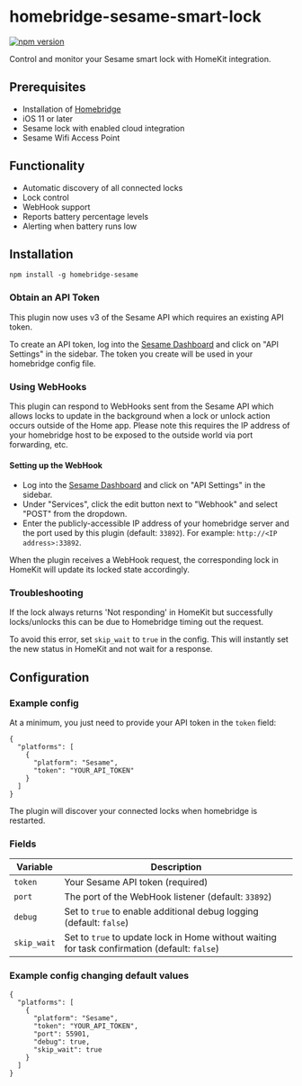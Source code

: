 # homebridge-sesame-smart-lock

[![npm version](http://img.shields.io/npm/v/homebridge-sesame.svg)](https://npmjs.org/package/homebridge-sesame)

Control and monitor your Sesame smart lock with HomeKit integration.

## Prerequisites

* Installation of [Homebridge](https://github.com/nfarina/homebridge)
* iOS 11 or later
* Sesame lock with enabled cloud integration
* Sesame Wifi Access Point

## Functionality

* Automatic discovery of all connected locks
* Lock control
* WebHook support
* Reports battery percentage levels
* Alerting when battery runs low

## Installation

```
npm install -g homebridge-sesame
```

### Obtain an API Token

This plugin now uses v3 of the Sesame API which requires an existing API token.

To create an API token, log into the [Sesame Dashboard](https://my.candyhouse.co/) and click on "API Settings" in the sidebar. The token you create will be used in your homebridge config file.

### Using WebHooks

This plugin can respond to WebHooks sent from the Sesame API which allows locks to update in the background when a lock or unlock action occurs outside of the Home app. Please note this requires the IP address of your homebridge host to be exposed to the outside world via port forwarding, etc.

#### Setting up the WebHook

* Log into the [Sesame Dashboard](https://my.candyhouse.co/) and click on "API Settings" in the sidebar.
* Under "Services", click the edit button next to "Webhook" and select "POST" from the dropdown.
* Enter the publicly-accessible IP address of your homebridge server and the port used by this plugin (default: `33892`). For example: `http://<IP address>:33892`.

When the plugin receives a WebHook request, the corresponding lock in HomeKit will update its locked state accordingly.

### Troubleshooting

If the lock always returns 'Not responding' in HomeKit but successfully locks/unlocks this can be due to Homebridge timing out the request.

To avoid this error, set `skip_wait` to `true` in the config. This will instantly set the new status in HomeKit and not wait for a response.

## Configuration

### Example config

At a minimum, you just need to provide your API token in the `token` field:

```
{
  "platforms": [
    {
      "platform": "Sesame",
      "token": "YOUR_API_TOKEN"
    }
  ]
}
```

The plugin will discover your connected locks when homebridge is restarted.

### Fields

Variable    | Description
----------- | -----------
`token`     | Your Sesame API token (required)
`port`      | The port of the WebHook listener (default: `33892`)
`debug`     | Set to `true` to enable additional debug logging (default: `false`)
`skip_wait` | Set to `true` to update lock in Home without waiting for task confirmation (default: `false`)

### Example config changing default values

```
{
  "platforms": [
    {
      "platform": "Sesame",
      "token": "YOUR_API_TOKEN",
      "port": 55901,
      "debug": true,
      "skip_wait": true
    }
  ]
}
```
